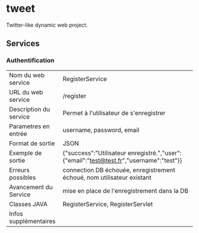 # tweet
Twitter-like dynamic web project.

## Services

### Authentification

|   |   |
|---|---|
| Nom du web service | RegisterService |
| URL du web service | /register |
| Description du service | Permet à l'utilisateur de s'enregistrer |
| Parametres en entrée | username, password, email |
| Format de sortie | JSON |
| Exemple de sortie | {"success":"Utilisateur enregistré.","user":{"email":"test@test.fr","username":"test"}} |
| Erreurs possibles | connection DB échouée, enregistrement échoué, nom utilisateur existant |
| Avancement du Service | mise en place de l'enregistrement dans la DB |
| Classes JAVA | RegisterService, RegisterServlet |
| Infos supplémentaires | |
